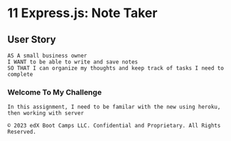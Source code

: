 # 11 Express.js: Note Taker


## User Story

```
AS A small business owner
I WANT to be able to write and save notes
SO THAT I can organize my thoughts and keep track of tasks I need to complete
```

### Welcome To My Challenge
```
In this assignment, I need to be familar with the new using heroku, then working with server
```

```
© 2023 edX Boot Camps LLC. Confidential and Proprietary. All Rights Reserved.
```